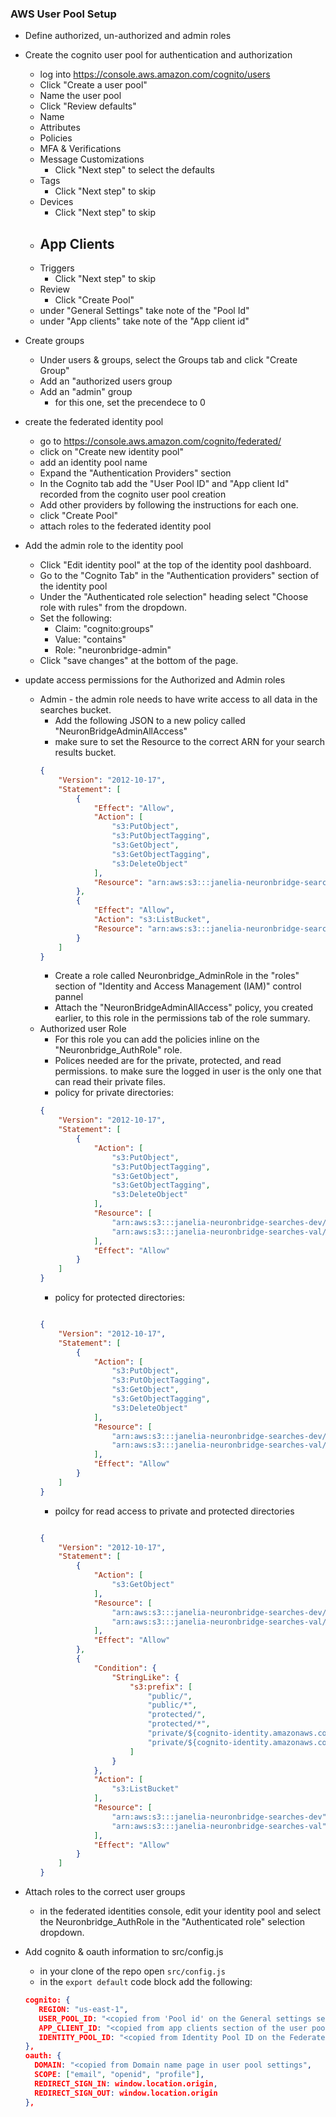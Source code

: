 ### AWS User Pool Setup

- Define authorized, un-authorized and admin roles
- Create the cognito user pool for authentication and authorization
    - log into https://console.aws.amazon.com/cognito/users
    - Click "Create a user pool"
    - Name the user pool
    - Click "Review defaults"
    - Name
    - Attributes
    - Policies
    - MFA & Verifications
    - Message Customizations
        - Click "Next step" to select the defaults
    - Tags
       - Click "Next step" to skip
    - Devices
        - Click "Next step" to skip
    - App Clients
        -
    - Triggers
        - Click "Next step" to skip
    - Review
        - Click "Create Pool"
    - under "General Settings" take note of the "Pool Id"
    - under "App clients" take note of the "App client id"
- Create groups
    - Under users & groups, select the Groups tab and click "Create Group"
    - Add an "authorized users group
    - Add an "admin" group
        - for this one, set the precendece to 0

- create the federated identity pool
    - go to https://console.aws.amazon.com/cognito/federated/
    - click on "Create new identity pool"
    - add an identity pool name
    - Expand the "Authentication Providers" section
    - In the Cognito tab add the "User Pool ID" and "App client Id" recorded from the cognito user pool creation
    - Add other providers by following the instructions for each one.
    - click "Create Pool"
    - attach roles to the federated identity pool
- Add the admin role to the identity pool
    - Click "Edit identity pool" at the top of the identity pool dashboard.
    - Go to the "Cognito Tab" in the "Authentication providers" section of the identity pool
    - Under the "Authenticated role selection" heading select "Choose role with rules" from the dropdown.
    - Set the following:
        - Claim: "cognito:groups"
        - Value: "contains"
        - Role: "neuronbridge-admin"
    - Click "save changes" at the bottom of the page.
- update access permissions for the Authorized and Admin roles
    - Admin - the admin role needs to have write access to all data in the searches bucket.
        - Add the following JSON to a new policy called "NeuronBridgeAdminAllAccess"
        - make sure to set the Resource to the correct ARN for your search results bucket.
        ``` JSON
        {
            "Version": "2012-10-17",
            "Statement": [
                {
                    "Effect": "Allow",
                    "Action": [
                        "s3:PutObject",
                        "s3:PutObjectTagging",
                        "s3:GetObject",
                        "s3:GetObjectTagging",
                        "s3:DeleteObject"
                    ],
                    "Resource": "arn:aws:s3:::janelia-neuronbridge-searches-prod/*"
                },
                {
                    "Effect": "Allow",
                    "Action": "s3:ListBucket",
                    "Resource": "arn:aws:s3:::janelia-neuronbridge-searches-prod"
                }
            ]
        }
        ```
        - Create a role called Neuronbridge_AdminRole in the "roles" section of "Identity and Access Management (IAM)" control pannel
        - Attach the "NeuronBridgeAdminAllAccess" policy, you created earlier, to this role in the permissions tab of the role summary.
    - Authorized user Role
        - For this role you can add the policies inline on the "Neuronbridge_AuthRole" role.
        - Polices needed are for the private, protected, and read permissions. to make sure the logged in user is the only one that can read their private files.
        - policy for private directories:
        ``` JSON
        {
            "Version": "2012-10-17",
            "Statement": [
                {
                    "Action": [
                        "s3:PutObject",
                        "s3:PutObjectTagging",
                        "s3:GetObject",
                        "s3:GetObjectTagging",
                        "s3:DeleteObject"
                    ],
                    "Resource": [
                        "arn:aws:s3:::janelia-neuronbridge-searches-dev/private/${cognito-identity.amazonaws.com:sub}/*",
                        "arn:aws:s3:::janelia-neuronbridge-searches-val/private/${cognito-identity.amazonaws.com:sub}/*"
                    ],
                    "Effect": "Allow"
                }
            ]
        }      
        ```
        - policy for protected directories:
        ``` JSON

        {
            "Version": "2012-10-17",
            "Statement": [
                {
                    "Action": [
                        "s3:PutObject",
                        "s3:PutObjectTagging",
                        "s3:GetObject",
                        "s3:GetObjectTagging",
                        "s3:DeleteObject"
                    ],
                    "Resource": [
                        "arn:aws:s3:::janelia-neuronbridge-searches-dev/protected/${cognito-identity.amazonaws.com:sub}/*",
                        "arn:aws:s3:::janelia-neuronbridge-searches-val/protected/${cognito-identity.amazonaws.com:sub}/*"
                    ],
                    "Effect": "Allow"
                }
            ]
        }
        ```
        - poilcy for read access to private and protected directories
        ``` JSON

        {
            "Version": "2012-10-17",
            "Statement": [
                {
                    "Action": [
                        "s3:GetObject"
                    ],
                    "Resource": [
                        "arn:aws:s3:::janelia-neuronbridge-searches-dev/protected/*",
                        "arn:aws:s3:::janelia-neuronbridge-searches-val/protected/*"
                    ],
                    "Effect": "Allow"
                },
                {
                    "Condition": {
                        "StringLike": {
                            "s3:prefix": [
                                "public/",
                                "public/*",
                                "protected/",
                                "protected/*",
                                "private/${cognito-identity.amazonaws.com:sub}/",
                                "private/${cognito-identity.amazonaws.com:sub}/*"
                            ]
                        }
                    },
                    "Action": [
                        "s3:ListBucket"
                    ],
                    "Resource": [
                        "arn:aws:s3:::janelia-neuronbridge-searches-dev",
                        "arn:aws:s3:::janelia-neuronbridge-searches-val"
                    ],
                    "Effect": "Allow"
                }
            ]   
        }

        ```
- Attach roles to the correct user groups
    - in the federated identities console, edit your identity pool and select the Neuronbridge_AuthRole in the "Authenticated role" selection dropdown.
- Add cognito & oauth information to src/config.js
    - in your clone of the repo open ```src/config.js```
    - in the ```export default``` code block add the following:

   ``` JSON
   cognito: {
      REGION: "us-east-1",
      USER_POOL_ID: "<copied from 'Pool id' on the General settings section of the user pool settings>",
      APP_CLIENT_ID: "<copied from app clients section of the user pool settings>",
      IDENTITY_POOL_ID: "<copied from Identity Pool ID on the Federated Identity Editing page "
   },
   oauth: {
     DOMAIN: "<copied from Domain name page in user pool settings",
     SCOPE: ["email", "openid", "profile"],
     REDIRECT_SIGN_IN: window.location.origin,
     REDIRECT_SIGN_OUT: window.location.origin
   },
   ```

